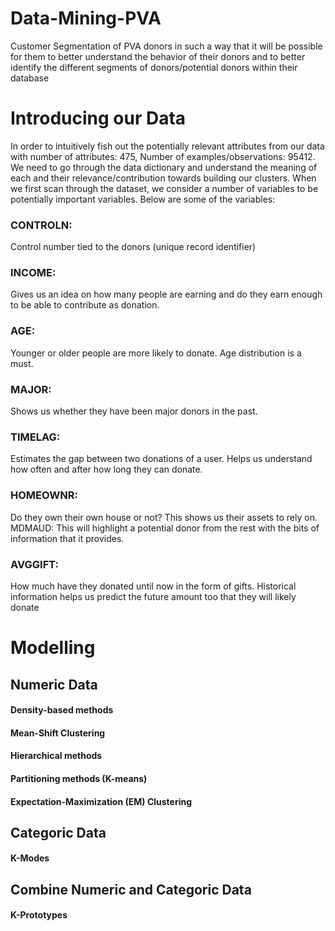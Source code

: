 # Data-Mining-PVA

Customer Segmentation of PVA donors in such a way that it will be possible for them to better understand the behavior of their donors and to better identify the different segments of donors/potential donors within their database

# Introducing our Data

In order to intuitively fish out the potentially relevant attributes from our data with
number of attributes: 475, Number of examples/observations: 95412. We need to go through the data dictionary and understand the meaning of each and their relevance/contribution towards building our clusters. When we first scan through the dataset, we consider a number of variables to be potentially important variables. Below are some of the variables:

### CONTROLN:
   Control number tied to the donors (unique record identifier)
### INCOME: 
  Gives us an idea on how many people are earning and do they earn enough to be able to contribute as donation.
### AGE: 
  Younger or older people are more likely to donate. Age distribution is a must.
### MAJOR: 
  Shows us whether they have been major donors in the past.
### TIMELAG:
  Estimates the gap between two donations of a user. Helps us understand how often and after how long they can donate.
### HOMEOWNR:
  Do they own their own house or not? This shows us their assets to rely on. MDMAUD​: This will highlight a potential donor from the rest with the bits of    information that it provides.
### AVGGIFT:
  How much have they donated until now in the form of gifts. Historical information helps us predict the future amount too that they will likely donate

# Modelling

## Numeric Data

#### Density-based methods
#### Mean-Shift Clustering
#### Hierarchical methods
#### Partitioning methods (K-means)
#### Expectation-Maximization (EM) Clustering

## Categoric Data
#### K-Modes

## Combine Numeric and Categoric Data
#### K-Prototypes
